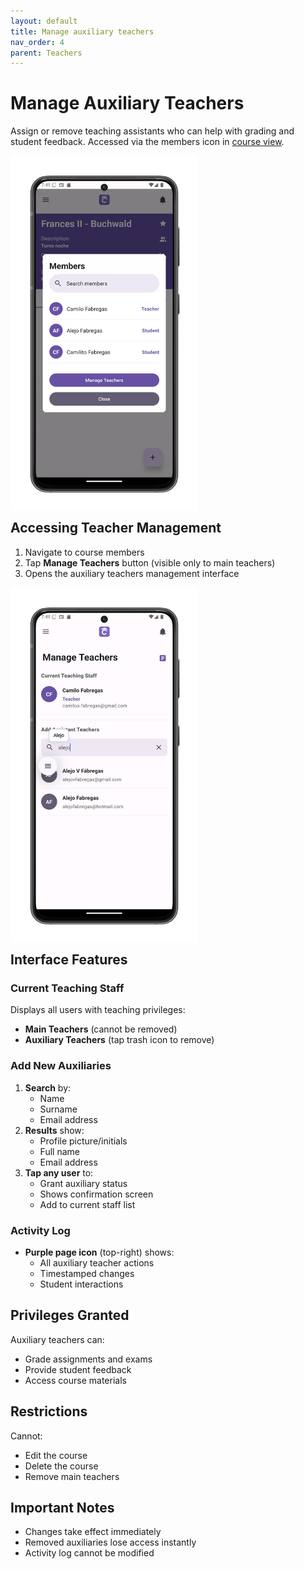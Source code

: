```yaml
---
layout: default
title: Manage auxiliary teachers
nav_order: 4
parent: Teachers
---
```


# Manage Auxiliary Teachers

Assign or remove teaching assistants who can help with grading and student feedback. Accessed via the members icon in [course view](/app-manual/teachers/course-view).

<p style="clear:both;"></p>
<img src="assets/auxiliary.png" alt="Course Members Screen" style="width:300px; float:left; margin-right:15px;"/>
<p style="clear:both;"></p>

## Accessing Teacher Management
1. Navigate to course members
2. Tap **Manage Teachers** button (visible only to main teachers)
3. Opens the auxiliary teachers management interface

<p style="clear:both;"></p>
<img src="assets/auxiliary-add.png" alt="Teacher Management Screen" style="width:300px; float:left; margin-right:15px;"/>
<p style="clear:both;"></p>

## Interface Features

### Current Teaching Staff
Displays all users with teaching privileges:
- **Main Teachers** (cannot be removed)
- **Auxiliary Teachers** (tap trash icon to remove)

### Add New Auxiliaries
1. **Search** by:
   - Name
   - Surname
   - Email address
2. **Results** show:
   - Profile picture/initials
   - Full name
   - Email address
3. **Tap any user** to:
   - Grant auxiliary status
   - Shows confirmation screen
   - Add to current staff list

### Activity Log
- **Purple page icon** (top-right) shows:
  - All auxiliary teacher actions
  - Timestamped changes
  - Student interactions

## Privileges Granted
Auxiliary teachers can:
- Grade assignments and exams
- Provide student feedback
- Access course materials

## Restrictions
Cannot:
- Edit the course
- Delete the course
- Remove main teachers

## Important Notes
- Changes take effect immediately
- Removed auxiliaries lose access instantly
- Activity log cannot be modified